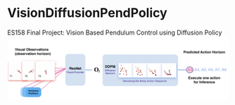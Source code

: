 # VisionDiffusionPendPolicy
 ES158 Final Project: Vision Based Pendulum Control using Diffusion Policy
![Visual Summary](figs/fig1.png)
